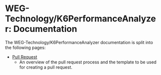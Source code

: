 # WEG-Technology/K6PerformanceAnalyzer: Documentation

The WEG-Technology/K6PerformanceAnalyzer documentation is split into the following pages:

- [Pull Request](pull_request.md)
    - An overview of the pull request process and the template to be used for creating a pull request.
